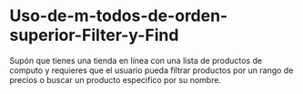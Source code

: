 # Uso-de-m-todos-de-orden-superior-Filter-y-Find
Supón que tienes una tienda en línea con una lista de productos de computo y requieres que el usuario pueda filtrar productos por un rango de precios o buscar un producto especifico por su nombre.
